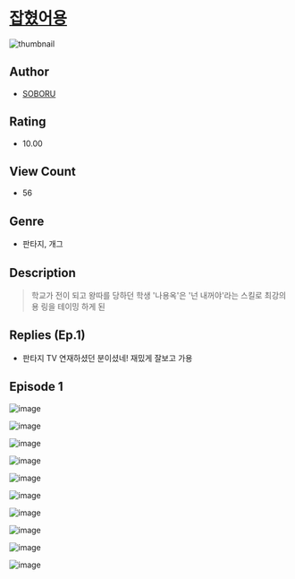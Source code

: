 # [잡혔어용](https://comic.naver.com/challenge/list?titleId=810913)
![thumbnail](https://image-comic.pstatic.net/user_contents_data/challenge_comic/2023/05/25/181342/upload_3976736952957745204_480x623.jpeg)

## Author
- [SOBORU](https://comic.naver.com/artistTitle?id=181342)

## Rating
- 10.00

## View Count
- 56

## Genre
- 판타지, 개그

## Description
> 학교가 전이 되고 왕따를 당하던 학생 '나용옥'은 '넌 내꺼야'라는 스킬로 최강의 용 링을 테이밍 하게 된

## Replies (Ep.1)
- 판타지 TV 연재하셨던 분이셨네! 재밌게 잘보고 가용

## Episode 1
![image](https://image-comic.pstatic.net/user_contents_data/challenge_comic/2023/05/25/181342/upload_3703425879258970420.jpeg)

![image](https://image-comic.pstatic.net/user_contents_data/challenge_comic/2023/05/25/181342/upload_3907207367261316664.jpeg)

![image](https://image-comic.pstatic.net/user_contents_data/challenge_comic/2023/05/25/181342/upload_3846691114882131509.jpeg)

![image](https://image-comic.pstatic.net/user_contents_data/challenge_comic/2023/05/25/181342/upload_7365129454116562273.jpeg)

![image](https://image-comic.pstatic.net/user_contents_data/challenge_comic/2023/05/25/181342/upload_3991092210327367991.jpeg)

![image](https://image-comic.pstatic.net/user_contents_data/challenge_comic/2023/05/25/181342/upload_3835149542097184354.jpeg)

![image](https://image-comic.pstatic.net/user_contents_data/challenge_comic/2023/05/25/181342/upload_4121698794299666788.jpeg)

![image](https://image-comic.pstatic.net/user_contents_data/challenge_comic/2023/05/25/181342/upload_7305177490918683750.jpeg)

![image](https://image-comic.pstatic.net/user_contents_data/challenge_comic/2023/05/25/181342/upload_7364571099708076850.jpeg)

![image](https://image-comic.pstatic.net/user_contents_data/challenge_comic/2023/05/25/181342/upload_7005689391270213734.jpeg)
